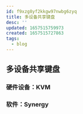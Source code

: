 ```yaml
---
id: f9xzg8yf2kkgw97nwbg6zyq
title: 多设备共享键盘
desc: ''
updated: 1657515759973
created: 1657515727863
tags:
  - blog
---
```


## 多设备共享键盘

### 硬件设备：KVM

### 软件：Synergy


